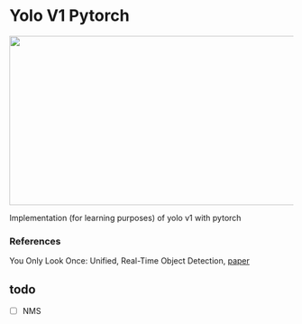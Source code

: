 
# Yolo V1 Pytorch


<img src="https://cdn.analyticsvidhya.com/wp-content/uploads/2018/12/yologo_2.png" width="800" height="300">

Implementation (for learning purposes) of yolo v1 with pytorch


### References

You Only Look Once: Unified, Real-Time Object Detection, [paper](https://arxiv.org/pdf/1506.02640.pdf)

## todo
- [ ] NMS
